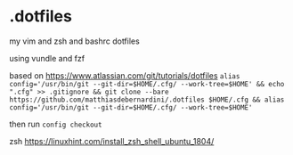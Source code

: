 # .dotfiles
my vim and zsh and bashrc dotfiles 

using vundle and fzf

based on https://www.atlassian.com/git/tutorials/dotfiles
`alias config='/usr/bin/git --git-dir=$HOME/.cfg/ --work-tree=$HOME' && echo ".cfg" >> .gitignore && git clone --bare https://github.com/matthiasdebernardini/.dotfiles $HOME/.cfg && alias config='/usr/bin/git --git-dir=$HOME/.cfg/ --work-tree=$HOME'`

then run `config checkout`



zsh https://linuxhint.com/install_zsh_shell_ubuntu_1804/ 
